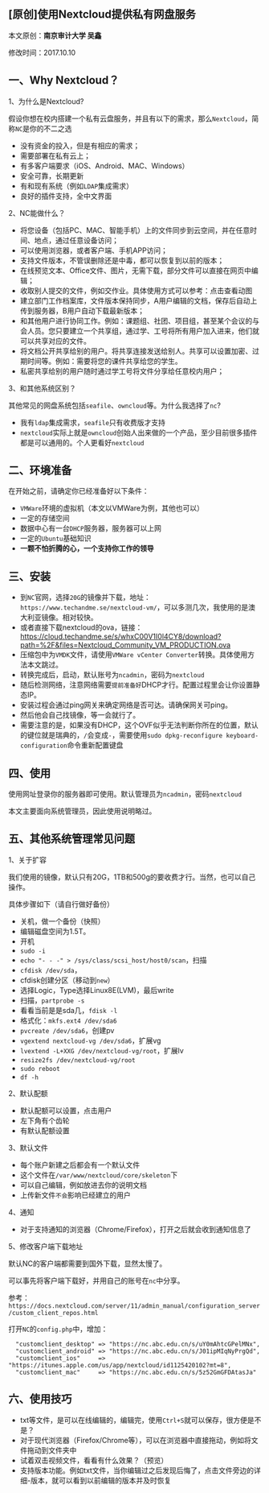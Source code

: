 ## [原创]使用Nextcloud提供私有网盘服务

本文原创：**南京审计大学 吴鑫**

修改时间：2017.10.10

## 一、Why Nextcloud？

1、为什么是Nextcloud?

假设你想在校内搭建一个私有云盘服务，并且有以下的需求，那么`Nextcloud`，简称`NC`是你的不二之选
- 没有资金的投入，但是有相应的需求；
- 需要部署在私有云上；
- 有多客户端要求（iOS、Android、MAC、Windows）
- 安全可靠，长期更新
- 有和现有系统（例如`LDAP`集成需求）
- 良好的插件支持，全中文界面

2、NC能做什么？
- 将您设备（包括PC、MAC、智能手机）上的文件同步到云空间，并在任意时间、地点，通过任意设备访问；
- 可以使用浏览器，或者客户端、手机APP访问；
- 支持文件版本，不管误删除还是中毒，都可以恢复到以前的版本；
- 在线预览文本、Office文件、图片，无需下载，部分文件可以直接在网页中编辑；
- 收取别人提交的文件，例如交作业。具体使用方式可以参考：点击查看动图
- 建立部门工作档案库，文件版本保持同步，A用户编辑的文档，保存后自动上传到服务器，B用户自动下载最新版本；
- 和其他用户进行协同工作。例如：课题组、社团、项目组，甚至某个会议的与会人员。您只要建立一个共享组，通过学、工号将所有用户加入进来，他们就可以共享对应的文件。
- 将文档公开共享给别的用户。将共享连接发送给别人。共享可以设置加密、过期时间等。例如：需要将您的课件共享给您的学生。
- 私密共享给别的用户随时通过学工号将文件分享给任意校内用户；

3、和其他系统区别？

其他常见的网盘系统包括`seafile`、`owncloud`等。为什么我选择了`nc`?
- 我有`ldap`集成需求，`seafile`只有收费版才支持
- `nextcloud`实际上就是`owncloud`创始人出来做的一个产品，至少目前很多插件都是可以通用的。个人更看好`nextcloud`



## 二、环境准备
在开始之前，请确定你已经准备好以下条件：
- `VMWare`环境的虚拟机（本文以VMWare为例，其他也可以）
- 一定的存储空间
- 数据中心有一台`DHCP`服务器，服务器可以上网
- 一定的`Ubuntu`基础知识
- **一颗不怕折腾的心，一个支持你工作的领导**

## 三、安装
- 到`NC`官网，选择`20G`的镜像并下载，地址：`https://www.techandme.se/nextcloud-vm/`，可以多测几次，我使用的是澳大利亚镜像。相对较快。
- 或者直接下载nextcloud的ova，链接：
https://cloud.techandme.se/s/whxC00V1I0l4CY8/download?path=%2F&files=Nextcloud_Community_VM_PRODUCTION.ova
- 压缩包中为`VMDK`文件，请使用`VMWare vCenter Converter`转换。具体使用方法本文跳过。
- 转换完成后，启动，默认账号为`ncadmin`，密码为`nextcloud`
- 随后检测网络，注意网络需要`提前准备好`DHCP才行。配置过程里会让你设置静态IP。
- 安装过程会通过ping网关来确定网络是否可达。请确保网关可ping。
- 然后他会自己找镜像，等一会就行了。
- 需要注意的是，如果没有DHCP，这个OVF似乎无法判断你所在的位置，默认的键位就是瑞典的，`/`会变成`-`，需要使用`sudo dpkg-reconfigure keyboard-configuration`命令重新配置键盘



## 四、使用
使用网址登录你的服务器即可使用。默认管理员为`ncadmin`，密码`nextcloud`

本文主要面向系统管理员，因此使用说明略过。


## 五、其他系统管理常见问题
1、关于扩容

我们使用的镜像，默认只有20G，1TB和500g的要收费才行。当然，也可以自己操作。

具体步骤如下（请自行做好备份）
- 关机，做一个备份（快照）
- 编辑磁盘空间为1.5T。
- 开机
- `sudo -i`
- `echo "- - -" > /sys/class/scsi_host/host0/scan`，扫描
- `cfdisk /dev/sda`，
- cfdisk创建分区（移动到`new`）
- 选择Logic，Type选择Linux8E(LVM)，最后write
- 扫描，`partprobe -s`
- 看看当前是是sda几，`fdisk -l`
- 格式化：`mkfs.ext4 /dev/sda6`
- `pvcreate /dev/sda6`，创建pv
- `vgextend nextcloud-vg /dev/sda6`，扩展vg
- `lvextend -L+XXG /dev/nextcloud-vg/root`，扩展lv
- `resize2fs /dev/nextcloud-vg/root`
- `sudo reboot`
- `df -h`

2、默认配额
- 默认配额可以设置，点击用户
- 左下角有个齿轮
- 有默认配额设置

3、默认文件
- 每个账户新建之后都会有一个默认文件
- 这个文件在`/var/www/nextcloud/core/skeleton`下
- 可以自己编辑，例如放进去你的说明文档
- 上传新文件`不会`影响已经建立的用户

4、通知
- 对于支持通知的浏览器（Chrome/Firefox），打开之后就会收到通知信息了


5、修改客户端下载地址

默认NC的客户端都需要到国外下载，显然太慢了。

可以事先将客户端下载好，并用自己的账号在`nc`中分享。

参考：  
`https://docs.nextcloud.com/server/11/admin_manual/configuration_server/custom_client_repos.html`

打开`NC`的`config.php`中，增加：
```
  "customclient_desktop" => "https://nc.abc.edu.cn/s/uY0mAhtcGPelMNx",
  "customclient_android" => "https://nc.abc.edu.cn/s/J01ipMIqNyPrgQd",
  "customclient_ios"     => "https://itunes.apple.com/us/app/nextcloud/id1125420102?mt=8",
  "customclient_mac"     => "https://nc.abc.edu.cn/s/5z52GmGFDAtasJa"
```

## 六、使用技巧

- txt等文件，是可以在线编辑的，编辑完，使用`Ctrl+S`就可以保存，很方便是不是？
- 对于现代浏览器（Firefox/Chrome等），可以在浏览器中直接拖动，例如将文件拖动到文件夹中
- 试着双击视频文件，看看有什么效果？（预览）
- 支持版本功能。例如txt文件，当你编辑过之后发现后悔了，点击文件旁边的详细-版本，就可以看到以前编辑的版本并及时恢复

